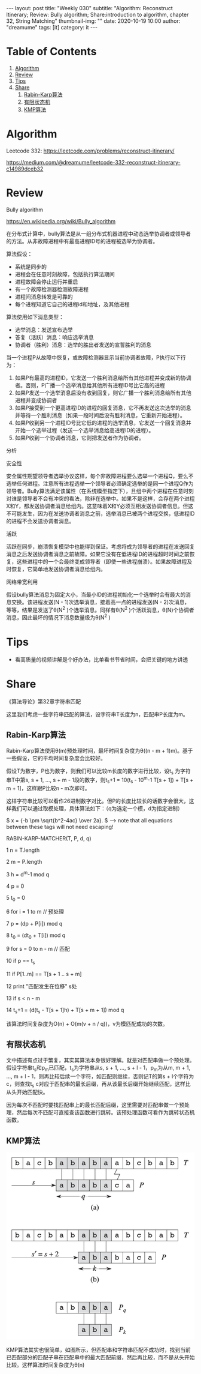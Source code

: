 <head>
    <script src="https://cdn.mathjax.org/mathjax/latest/MathJax.js?config=TeX-AMS-MML_HTMLorMML" type="text/javascript"></script>
    <script type="text/x-mathjax-config">
        MathJax.Hub.Config({
            tex2jax: {
            skipTags: ['script', 'noscript', 'style', 'textarea', 'pre'],
            inlineMath: [['$','$']]
            }
        });
    </script>
</head>
---
layout:     post
title:      "Weekly 030"
subtitle:   "Algorithm: Reconstruct Itinerary; Review: Bully algorithm; Share:introduction to algorithm, chapter 32, String Matching"
thumbnail-img: ""
date:       2020-10-19 10:00
author:     "dreamume"
tags: 		[it]
category:   it
---

# Table of Contents

1.  [Algorithm](#orgbc30670)
2.  [Review](#orgc464d80)
3.  [Tips](#orgbb42df9)
4.  [Share](#orgc39a193)
    1.  [Rabin-Karp算法](#org9a88bd5)
    2.  [有限状态机](#orgbe83851)
    3.  [KMP算法](#orgf857860)


<a id="orgbc30670"></a>

# Algorithm

Leetcode 332: <https://leetcode.com/problems/reconstruct-itinerary/>

<https://medium.com/@dreamume/leetcode-332-reconstruct-itinerary-c14989dceb32>


<a id="orgc464d80"></a>

# Review

Bully algorithm

<https://en.wikipedia.org/wiki/Bully_algorithm>

在分布式计算中，bully算法是从一组分布式机器进程中动态选举协调者或领导者的方法。从非故障进程中有最高进程ID号的进程被选举为协调者。

算法假设：

-   系统是同步的
-   进程会在任意时刻故障，包括执行算法期间
-   进程故障会停止运行并重启
-   有一个故障检测器检测故障进程
-   进程间消息转发是可靠的
-   每个进程知道它自己的进程id和地址，及其他进程

算法使用如下消息类型：

-   选举消息：发送宣布选举
-   答复（活跃）消息：响应选举消息
-   协调者（胜利）消息：选举的胜出者发送的宣誓胜利的消息

当一个进程P从故障中恢复，或故障检测器显示当前协调者故障，P执行以下行为：

1.  如果P有最高的进程ID，它发送一个胜利消息给所有其他进程并变成新的协调者。否则，P广播一个选举消息给其他所有进程ID号比它高的进程
2.  如果P发送一个选举消息后没有收到回复，则它广播一个胜利消息给所有其他进程并变成协调者
3.  如果P接受到一个更高进程ID的进程的回复消息，它不再发送这次选举的消息并等待一个胜利消息（如果一段时间后没有胜利消息，它重新开始进程）。
4.  如果P收到另一个进程ID号比它低的进程的选举消息，它发送一个回复消息并开始一个选举过程（发送一个选举消息给高进程ID的进程）。
5.  如果P收到一个协调者消息，它则把发送者作为协调者。

分析

安全性

安全属性期望领导者选举协议这样，每个非故障进程要么选举一个进程Q，要么不选举任何进程。注意所有进程选举一个领导者必须确定选举的是同一个进程Q作为领导者。Bully算法满足该属性（在系统模型指定下），且组中两个进程在任意时刻对谁是领导者不会有冲突的看法，除非在选举中。如果不是这样，会存在两个进程X和Y，都发送协调者消息给组内。这意味着X和Y必须互相发送协调者信息。但这不可能发生，因为在发送协调者消息之前，选举消息已被两个进程交换，低进程ID的进程不会发送协调者消息。

活跃

活跃在同步，崩溃恢复模型中也能得到保证。考虑将成为领导者的进程在发送回复消息之后发送协调者消息之前故障。如果它没有在低进程ID的进程超时时间之前恢复，这些进程中的一个会最终变成领导者（即使一些进程崩溃）。如果故障进程及时恢复，它简单地发送协调者消息给组内。

网络带宽利用

假设bully算法消息为固定大小，当最小ID的进程初始化一个选举时会有最大的消息交换。该进程发送(N - 1)次选举消息，接着高一点的进程发送(N - 2)次消息，等等，结果是发送了θ(N<sup>2</sup> )个选举消息。同样有θ(N<sup>2</sup> )个活跃消息，θ(N)个协调者消息，因此最坏的情况下消息数量级为θ(N<sup>2</sup> )


<a id="orgbb42df9"></a>

# Tips

-   看高质量的视频讲解是个好办法，比单看书节省时间，会把关键的地方讲透


<a id="orgc39a193"></a>

# Share

《算法导论》第32章字符串匹配

这里我们考虑一些字符串匹配的算法，设字符串T长度为n，匹配串P长度为m。


<a id="org9a88bd5"></a>

## Rabin-Karp算法

Rabin-Karp算法使用θ(m)预处理时间，最坏时间复杂度为θ((n - m + 1)m)。基于一些假设，它的平均时间复杂度会比较好。

假设T为数字，P也为数字，则我们可以比较m长度的数字进行比较，设t<sub>s</sub> 为字符串T中第s, s + 1, &#x2026;, s + m - 1段的数字，则t<sub>s</sub>+1 = 10(t<sub>s</sub> - 10<sup>m</sup>-1 T[s + 1]) + T[s + m + 1]，这样跟P比较n - m次即可。

这样字符串比较可以看作26进制数字对比。但P的长度比较长的话数字会很大，这样我们可以通过取模处理，具体算法如下：（q为选定一个模，d为指定进制）

$ x = {-b \pm \sqrt{b^2-4ac} \over 2a}. $ --> note that all equations between these tags will not need escaping! 

RABIN-KARP-MATCHER(T, P, d, q)

1  n = T.length

2  m = P.length

3  h = d<sup>m</sup>-1 mod q

4  p = 0

5  t<sub>0</sub> = 0

6  for i = 1 to m     // 预处理

7      p = (dp + P[i]) mod q

8      t<sub>0</sub> = (dt<sub>0</sub> + T[i]) mod q

9  for s = 0 to n - m    // 匹配

10     if p == t<sub>s</sub>

11         if P[1..m] == T[s + 1 .. s + m]

12             print "匹配发生在位移" s处

13     if s < n - m

14         t<sub>s</sub>+1 = (d(t<sub>s</sub> - T[s + 1]h) + T[s + m + 1]) mod q

该算法时间复杂度为O(n) + O(m(v + n / q))，v为模匹配成功的次数。


<a id="orgbe83851"></a>

## 有限状态机

文中描述有点过于繁复，其实其算法本身很好理解。就是对匹配串做一个预处理。假设字符串t<sub>s</sub>和p<sub>m</sub>已匹配，t<sub>s</sub>为字符串从s, s + 1, &#x2026;, s + l - 1，p<sub>m</sub>为从m, m + 1, &#x2026;, m + l - 1，则再比较后续一个字符，如匹配则继续，否则记T的第s + l个字符为c，则查找t<sub>s</sub> c对应于匹配串的最长后缀，再从该最长后缀开始继续匹配，这样比从头开始匹配快。

因为每次不匹配时要找匹配串上的最长匹配后缀，这里需要对匹配串做一个预处理，然后每次不匹配可直接查该函数进行跳转。该预处理函数可看作为跳转状态机函数。


<a id="orgf857860"></a>

## KMP算法

![img](../img/kmp_pattern_match.png)

KMP算法其实也很简单，如图所示，但匹配串和字符串匹配不成功时，找到当前已匹配部分的匹配子串在匹配串中的最大匹配前缀，然后再比较，而不是从头开始比较。这样算法时间复杂度为θ(n)

